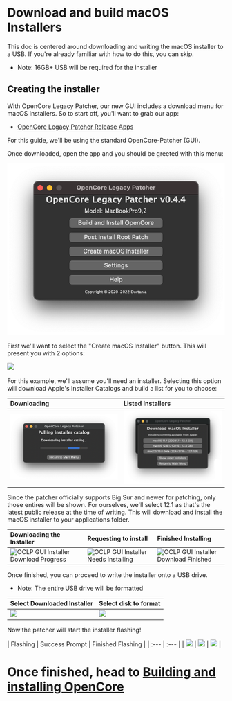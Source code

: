 # Download and build macOS Installers

This doc is centered around downloading and writing the macOS installer to a USB. If you're already familiar with how to do this, you can skip.

* Note: 16GB+ USB will be required for the installer

## Creating the installer

With OpenCore Legacy Patcher, our new GUI includes a download menu for macOS installers. So to start off, you'll want to grab our app:

* [OpenCore Legacy Patcher Release Apps](https://github.com/dortania/OpenCore-Legacy-Patcher/releases)

For this guide, we'll be using the standard OpenCore-Patcher (GUI).

Once downloaded, open the app and you should be greeted with this menu:

![OCLP GUI Main Menu](../images/OCLP-GUI-Main-Menu.png)

First we'll want to select the "Create macOS Installer" button. This will present you with 2 options:

![](../images/OCLP-GUI-Create-Installer-Menu.png)

For this example, we'll assume you'll need an installer. Selecting this option will download Apple's Installer Catalogs and build a list for you to choose:

| Downloading | Listed Installers |
| :--- | :--- |
| ![OCLP GUI Installer Download Catalog](../images/OCLP-GUI-Installer-Download-Catalog.png) | ![OCLP GUI Installer Download Listed Products](../images/OCLP-GUI-Installer-Download-Listed-Products.png) |

Since the patcher officially supports Big Sur and newer for patching, only those entires will be shown. For ourselves, we'll select 12.1 as that's the latest public release at the time of writing. This will download and install the macOS installer to your applications folder.

| Downloading the Installer | Requesting to install | Finished Installing |
| :--- | :--- | :--- |
| ![OCLP GUI Installer Download Progress](../images/OCLP-GUI-Installer-Download-Progress.png) | ![OCLP GUI Installer Needs Installing](../images/OCLP-GUI-Installer-Needs-Installing.png) | ![OCLP GUI Installer Download Finished](../images/OCLP-GUI-Installer-Download-Finished.png) |

Once finished, you can proceed to write the installer onto a USB drive.

* Note: The entire USB drive will be formatted

| Select Downloaded Installer | Select disk to format |
| :--- | :--- |
| ![](../images/OCLP-GUI-Installer-Select-Local-Installer.png) | ![](../images/OCLP-GUI-Installer-Format-USB.png) |

Now the patcher will start the installer flashing!

| Flashing | Success Prompt | Finished Flashing |
| :--- | :--- |
| ![](../images/OCLP-GUI-Installer-Flashing-Process.png) | ![](../images/OCLP-GUI-Installer-Sucess-Prompt.png) | ![](../images/OCLP-GUI-Installer-Finished-Script.png) |

# Once finished, head to [Building and installing OpenCore](./BUILD.md)
